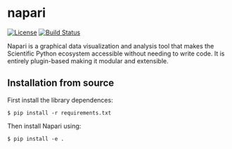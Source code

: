 # napari
[![License](https://img.shields.io/badge/License-BSD%203--Clause-blue.svg)](LICENSE)
[![Build Status](https://api.cirrus-ci.com/github/Napari/napari.svg)](https://cirrus-ci.com/Napari/napari)

Napari is a graphical data visualization and analysis tool that
makes the Scientific Python ecosystem accessible without needing
to write code.
It is entirely plugin-based making it modular and extensible.

## Installation from source

First install the library dependences:
```
$ pip install -r requirements.txt
```

Then install Napari using:
```
$ pip install -e .
```

